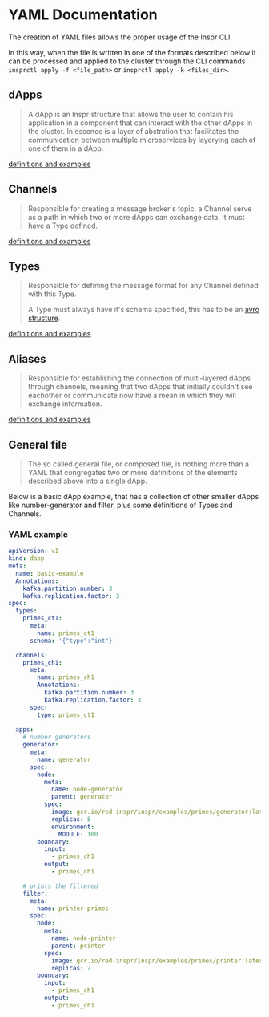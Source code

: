 # YAML Documentation

The creation of YAML files allows the proper usage of the Inspr CLI.

In this way, when the file is written in one of the formats described below it can be processed and applied to the cluster through the CLI commands `insprctl apply -f <file_path>` or `insprctl apply -k <files_dir>`.


## dApps
> A dApp is an Inspr structure that allows the user to contain his application in a component that can interact with the other dApps in the cluster. In essence is a layer of abstration that facilitates the communication between multiple microservices by layerying each of one of them in a dApp.

[definitions and examples](dapp.md)

## Channels
> Responsible for creating a message broker's topic, a Channel serve as a path in which two or more dApps can exchange data. It must have a Type defined.

[definitions and examples](channel.md)

## Types
> Responsible for defining the message format for any Channel defined with this Type.
> 
> A Type must always have it's schema specified, this has to be an [avro structure](https://avro.apache.org/docs/current/).

[definitions and examples](type.md)

## Aliases
> Responsible for establishing the connection of multi-layered dApps through channels, meaning that two dApps that initially couldn't see eachother or communicate now have a mean in which they will exchange information.
> 
[definitions and examples](alias.md)


## General file

>The so called general file, or composed file, is nothing more than a YAML that congregates two or more definitions of the elements described above into a single dApp. 

Below is a basic dApp example, that has a collection of other smaller dApps like number-generator and filter, plus some definitions of Types and Channels.

### YAML example

```yaml
apiVersion: v1
kind: dapp
meta:
  name: basic-example  
  Annotations: 
    kafka.partition.number: 3
    kafka.replication.factor: 3
spec:
  types:
    primes_ct1:
      meta:
        name: primes_ct1
      schema: '{"type":"int"}'

  channels:
    primes_ch1:
      meta:
        name: primes_ch1        
        Annotations: 
          kafka.partition.number: 3
          kafka.replication.factor: 3        
      spec:
        type: primes_ct1
         
  apps:
    # number generators
    generator:
      meta:
        name: generator
      spec:
        node:
          meta:
            name: node-generator
            parent: generator
          spec:
            image: gcr.io/red-inspr/inspr/examples/primes/generator:latest
            replicas: 8
            environment:
              MODULE: 100
        boundary:
          input:
            - primes_ch1
          output:
            - primes_ch1

    # prints the filtered
    filter: 
      meta:
        name: printer-primes
      spec:        
        node:
          meta:
            name: node-printer
            parent: printer
          spec:
            image: gcr.io/red-inspr/inspr/examples/primes/printer:latest
            replicas: 2            
        boundary:
          input:
            - primes_ch1
          output:
            - primes_ch1
```

